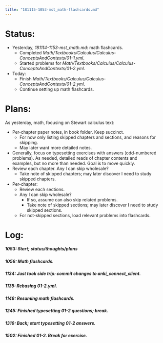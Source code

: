 ```yaml
---
title: "181115-1053-mst_math-flashcards.md"
---
```


# Status:

- Yesterday, _181114-1153-mst_math.md_: math flashcards.
  - Completed _Math/Textbooks/Calculus/Calculus-ConceptsAndContexts/01-1.yml_.
  - Started problems for _Math/Textbooks/Calculus/Calculus-ConceptsAndContexts/01-2.yml_.
- Today:
  - Finish _Math/Textbooks/Calculus/Calculus-ConceptsAndContexts/01-2.yml_.
  - Continue setting up math flashcards.


# Plans:

As yesterday, math, focusing on Stewart calculus text:
- Per-chapter paper notes, in book folder. Keep succinct.
  - For now only listing skipped chapters and sections, and reasons for skipping.
  - May later want more detailed notes.
- Generally, focus on typesetting exercises with answers (odd-numbered problems). As needed, detailed reads of chapter contents and examples, but no more than needed. Goal is to move quickly.
- Review each chapter. Any I can skip wholesale?
  - Take note of skipped chapters; may later discover I need to study skipped chapters.
- Per-chapter:
  - Review each sections.
  - Any I can skip wholesale?
    - If so, assume can also skip related problems.
    - Take note of skipped sections; may later discover I need to study skipped sections.
  - For not-skipped sections, load relevant problems into flashcards.


# Log:

##### 1053: Start; status/thoughts/plans

##### 1056: Math flashcards.

##### 1134: Just took side trip: commit changes to anki_connect_client.

##### 1135: Rebasing 01-2.yml.

##### 1148: Resuming math flashcards.

##### 1245: Finished typesetting 01-2 questions; break.

##### 1316: Back; start typesetting 01-2 answers.

##### 1502: Finished 01-2. Break for exercise.
